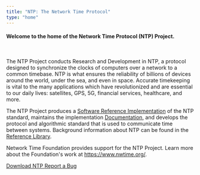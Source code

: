 ```yaml
---
title: "NTP: The Network Time Protocol"
type: "home"
---
```


<section class="section pt-0 pb-0">
  <div class="container"> 

<h4 class=text-center>Welcome to the home of the Network Time Protocol (NTP) Project.</h4><br />

The NTP Project conducts Research and Development in NTP, a protocol designed to synchronize the clocks of computers over a network to a common timebase. NTP is what ensures the reliability of billions of devices around the world, under the sea, and even in space. Accurate timekeeping is vital to the many applications which have revolutionized and are essential to our daily lives: satellites, GPS, 5G, financial services, healthcare, and more.

The NTP Project produces a [Software Reference Implementation](https://bk.ntp.org/) of the NTP standard, maintains the implementation [Documentation](/archives/4.2.8-series/), and develops the protocol and algorithmic standard that is used to communicate time between systems. Background information about NTP can be found in the [Reference Library](/reflib/). 

Network Time Foundation provides support for the NTP Project. Learn more about the Foundation's work at https://www.nwtime.org/.

  <div class="container-fluid">
    <div class="row">
      <div class="mx-auto">
	  	<a class="btn btn-lg btn-primary mr-3 mb-4" 
	    href="/downloads/">
		Download NTP <i class="bi-download ml-2 "></i></a>
	<a class="btn btn-lg btn-primary mr-3 mb-4" href="/bugs/">
		Report a Bug <i class="bi-bug ml-2 "></i></a>
      </div>   
    </div>
  </div>	
</section> 